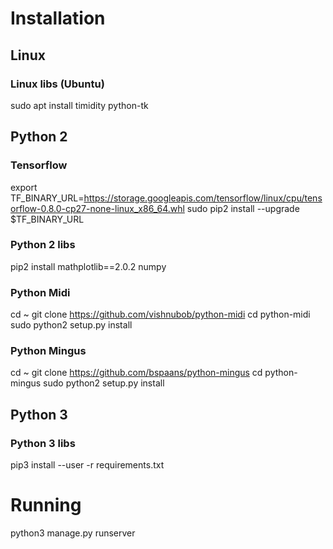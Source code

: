 # Installation
## Linux
### Linux libs (Ubuntu)
sudo apt install timidity python-tk

## Python 2
### Tensorflow
export TF_BINARY_URL=https://storage.googleapis.com/tensorflow/linux/cpu/tensorflow-0.8.0-cp27-none-linux_x86_64.whl
sudo pip2 install --upgrade $TF_BINARY_URL

### Python 2 libs
pip2 install mathplotlib==2.0.2 numpy

### Python Midi
cd ~
git clone https://github.com/vishnubob/python-midi
cd python-midi
sudo python2 setup.py install

### Python Mingus
cd ~
git clone https://github.com/bspaans/python-mingus
cd python-mingus
sudo python2 setup.py install

## Python 3
### Python 3 libs
pip3 install --user -r requirements.txt

# Running
python3 manage.py runserver
